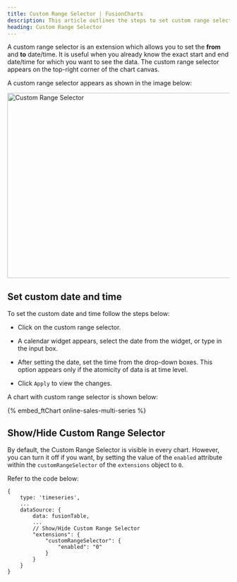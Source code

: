 ```yaml
---
title: Custom Range Selector | FusionCharts
description: This article outlines the steps to set custom range selector.
heading: Custom Range Selector
---
```


A custom range selector is an extension which allows you to set the **from** and **to** date/time. It is useful when you already know the exact start and end date/time for which you want to see the data. The custom range selector appears on the top-right corner of the chart canvas.

A custom range selector appears as shown in the image below:

<img src="{% site.baseurl %}/images/fusiontime-component-custom-range-selector.png" alt="Custom Range Selector" width="700" height="420">

## Set custom date and time

To set the custom date and time follow the steps below:

* Click on the custom range selector.

* A calendar widget appears, select the date from the widget, or type in the input box.

* After setting the date, set the time from the drop-down boxes. This option appears only if the atomicity of data is at time level.

* Click `Apply` to view the changes. 

A chart with custom range selector is shown below:

{% embed_ftChart online-sales-multi-series %}

## Show/Hide Custom Range Selector

By default, the Custom Range Selector is visible in every chart. However, you can turn it off if you want, by setting the value of the `enabled` attribute within the `customRangeSelector` of the `extensions` object to `0`.

Refer to the code below:

```
{
    type: 'timeseries',
    ...
    dataSource: {
        data: fusionTable,
        ...
        // Show/Hide Custom Range Selector
        "extensions": {
			"customRangeSelector": {
				"enabled": "0"
			}
		}
    }
}
```